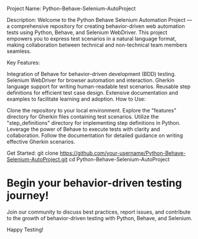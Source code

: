 Project Name: Python-Behave-Selenium-AutoProject

Description:
Welcome to the Python Behave Selenium Automation Project — a comprehensive repository for creating behavior-driven web automation tests using Python, Behave, and Selenium WebDriver. This project empowers you to express test scenarios in a natural language format, making collaboration between technical and non-technical team members seamless.

Key Features:

Integration of Behave for behavior-driven development (BDD) testing.
Selenium WebDriver for browser automation and interaction.
Gherkin language support for writing human-readable test scenarios.
Reusable step definitions for efficient test case design.
Extensive documentation and examples to facilitate learning and adoption.
How to Use:

Clone the repository to your local environment.
Explore the "features" directory for Gherkin files containing test scenarios.
Utilize the "step_definitions" directory for implementing step definitions in Python.
Leverage the power of Behave to execute tests with clarity and collaboration.
Follow the documentation for detailed guidance on writing effective Gherkin scenarios.

Get Started:
git clone https://github.com/your-username/Python-Behave-Selenium-AutoProject.git
cd Python-Behave-Selenium-AutoProject
# Begin your behavior-driven testing journey!

Join our community to discuss best practices, report issues, and contribute to the growth of behavior-driven testing with Python, Behave, and Selenium.

Happy Testing!
